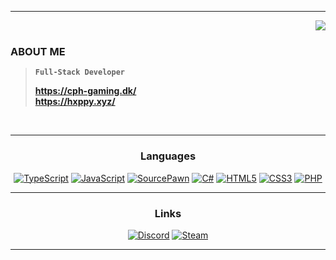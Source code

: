 
---

<a href="https://discord.com/users/293022381021069312">
   <img src="https://lanyard.cnrad.dev/api/293022381021069312?borderRadius=5px&bg=161B22" align="right" />
</a>

<br>

### ABOUT ME

> **`Full-Stack Developer`**
>  
> **https://cph-gaming.dk/** <br> **https://hxppy.xyz/**

<br>

---

<div align="center">
  <h3>Languages</h3>
    
  <a href="https://github.com/Skippydingledoo"><img src="https://img.shields.io/static/v1?label=&message=TypeScript&color=2F74C0&style=for-the-badge&logo=typescript&logoColor=FFFFFF" alt="TypeScript" /></a>
  <a href="https://github.com/Skippydingledoo"><img src="https://img.shields.io/static/v1?label=&message=JavaScript&color=F7DF1E&style=for-the-badge&logo=javascript&logoColor=000000" alt="JavaScript" /></a>
  <a href="https://github.com/Skippydingledoo"><img src="https://img.shields.io/static/v1?label=&message=SourcePawn&color=F69E1D&style=for-the-badge&logoColor=FFFFFF" alt="SourcePawn" /></a>
  <a href="https://github.com/Skippydingledoo"><img src="https://img.shields.io/static/v1?label=&message=C%23&color=178600&style=for-the-badge&logo=CSharp&logoColor=FFFFFF" alt="C#" /></a>
  <a href="https://github.com/Skippydingledoo"><img src="https://img.shields.io/static/v1?label=&message=HTML5&color=E34F26&style=for-the-badge&logo=html5&logoColor=FFFFFF" alt="HTML5" /></a>
  <a href="https://github.com/Skippydingledoo"><img src="https://img.shields.io/static/v1?label=&message=CSS3&color=1572B6&style=for-the-badge&logo=css3&logoColor=FFFFFF" alt="CSS3" /></a>
  <a href="https://github.com/Skippydingledoo"><img src="https://img.shields.io/static/v1?label=&message=PHP&color=7377AD&style=for-the-badge&logo=php&logoColor=FFFFFF" alt="PHP" /></a>
</div>

---

<div align="center">
  <h3>Links</h3>
  
  <a href="https://discord.com/users/293022381021069312"><img src="https://img.shields.io/static/v1?label=&message=Discord&color=161B22&style=for-the-badge&logo=discord" alt="Discord" /></a>
  <a href="https://steamcommunity.com/profiles/76561198999788963"><img src="https://img.shields.io/static/v1?label=&message=Steam&color=161B22&style=for-the-badge&logo=Steam" alt="Steam" /></a>
</div>

---

